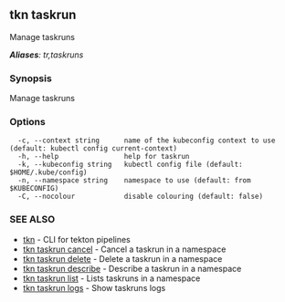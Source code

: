 ## tkn taskrun

Manage taskruns

***Aliases**: tr,taskruns*

### Synopsis

Manage taskruns

### Options

```
  -c, --context string      name of the kubeconfig context to use (default: kubectl config current-context)
  -h, --help                help for taskrun
  -k, --kubeconfig string   kubectl config file (default: $HOME/.kube/config)
  -n, --namespace string    namespace to use (default: from $KUBECONFIG)
  -C, --nocolour            disable colouring (default: false)
```

### SEE ALSO

* [tkn](tkn.md)	 - CLI for tekton pipelines
* [tkn taskrun cancel](tkn_taskrun_cancel.md)	 - Cancel a taskrun in a namespace
* [tkn taskrun delete](tkn_taskrun_delete.md)	 - Delete a taskrun in a namespace
* [tkn taskrun describe](tkn_taskrun_describe.md)	 - Describe a taskrun in a namespace
* [tkn taskrun list](tkn_taskrun_list.md)	 - Lists taskruns in a namespace
* [tkn taskrun logs](tkn_taskrun_logs.md)	 - Show taskruns logs

